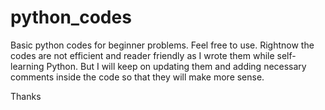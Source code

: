# python_codes

Basic python codes for beginner problems. Feel free to use.
Rightnow the codes are not efficient and reader friendly as I wrote them while self-learning Python. But I will keep on updating them and adding necessary comments inside the code so that they will make more sense.

Thanks
